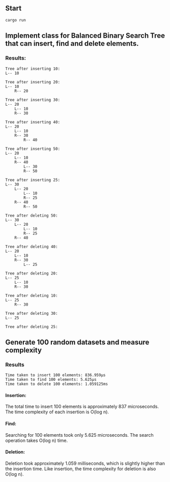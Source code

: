 
## Start

`cargo run`

## Implement class for Balanced Binary Search Tree that can insert, find and delete elements.
### Results: 
```
Tree after inserting 10:
L-- 10

Tree after inserting 20:
L-- 10
    R-- 20

Tree after inserting 30:
L-- 20
    L-- 10
    R-- 30

Tree after inserting 40:
L-- 20
    L-- 10
    R-- 30
        R-- 40

Tree after inserting 50:
L-- 20
    L-- 10
    R-- 40
        L-- 30
        R-- 50

Tree after inserting 25:
L-- 30
    L-- 20
        L-- 10
        R-- 25
    R-- 40
        R-- 50

Tree after deleting 50:
L-- 30
    L-- 20
        L-- 10
        R-- 25
    R-- 40

Tree after deleting 40:
L-- 20
    L-- 10
    R-- 30
        L-- 25

Tree after deleting 20:
L-- 25
    L-- 10
    R-- 30

Tree after deleting 10:
L-- 25
    R-- 30

Tree after deleting 30:
L-- 25

Tree after deleting 25:
```

## Generate 100 random datasets and measure complexity
### Results
```
Time taken to insert 100 elements: 836.959µs
Time taken to find 100 elements: 5.625µs
Time taken to delete 100 elements: 1.059125ms
```

#### Insertion:
The total time to insert 100 elements is approximately 837 microseconds. The time complexity of each insertion is O(log n).

#### Find:
Searching for 100 elements took only 5.625 microseconds. The search operation takes O(log n) time.

#### Deletion:
Deletion took approximately 1.059 milliseconds, which is slightly higher than the insertion time. Like insertion, the time complexity for deletion is also O(log n).

